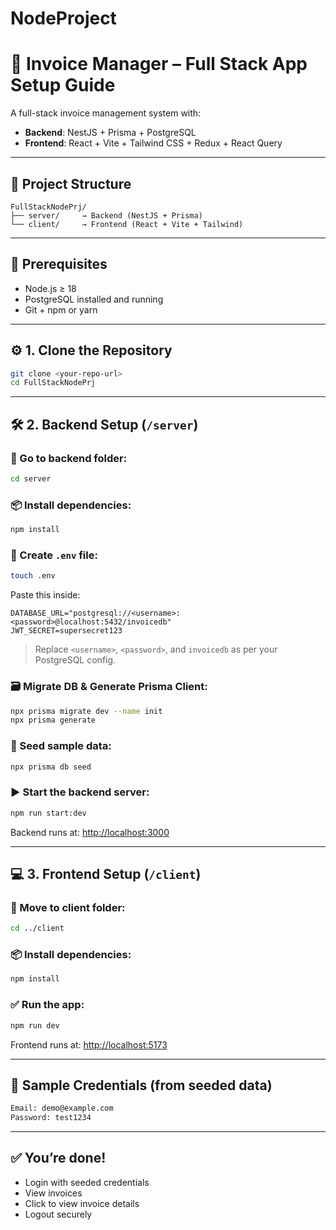 # NodeProject
# 🚀 Invoice Manager – Full Stack App Setup Guide

A full-stack invoice management system with:

- **Backend**: NestJS + Prisma + PostgreSQL  
- **Frontend**: React + Vite + Tailwind CSS + Redux + React Query

---

## 📁 Project Structure

```
FullStackNodePrj/
├── server/     → Backend (NestJS + Prisma)
└── client/     → Frontend (React + Vite + Tailwind)
```

---

## 🔧 Prerequisites

- Node.js ≥ 18  
- PostgreSQL installed and running  
- Git + npm or yarn  

---

## ⚙️ 1. Clone the Repository

```bash
git clone <your-repo-url>
cd FullStackNodePrj
```

---

## 🛠️ 2. Backend Setup (`/server`)

### 📍 Go to backend folder:

```bash
cd server
```

### 📦 Install dependencies:

```bash
npm install
```

### 🧪 Create `.env` file:

```bash
touch .env
```

Paste this inside:

```env
DATABASE_URL="postgresql://<username>:<password>@localhost:5432/invoicedb"
JWT_SECRET=supersecret123
```

> Replace `<username>`, `<password>`, and `invoicedb` as per your PostgreSQL config.

### 🗃️ Migrate DB & Generate Prisma Client:

```bash
npx prisma migrate dev --name init
npx prisma generate
```

### 🌱 Seed sample data:

```bash
npx prisma db seed
```

### ▶️ Start the backend server:

```bash
npm run start:dev
```

Backend runs at: [http://localhost:3000](http://localhost:3000)

---

## 💻 3. Frontend Setup (`/client`)

### 📍 Move to client folder:

```bash
cd ../client
```

### 📦 Install dependencies:

```bash
npm install
```

### ✅ Run the app:

```bash
npm run dev
```

Frontend runs at: [http://localhost:5173](http://localhost:5173)

---

## 🔐 Sample Credentials (from seeded data)

```bash
Email: demo@example.com
Password: test1234
```

---

## ✅ You’re done!

- Login with seeded credentials
- View invoices
- Click to view invoice details
- Logout securely
